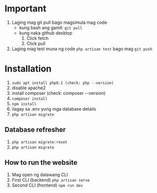 # Important

1. Laging mag git pull bago magsimula mag code
    - kung bash ang gamit: `git pull`
    - kung naka github desktop
        1. Click fetch
        2. Click pull
2. Laging mag test muna ng code `php artisan test` bago mag `git push`
   
# Installation

1. `sudo apt install php8.1 (check: php --version)`
2. disable apache2
3. install composer (check: composer --version)
4. `composer install`
5. `npm install`
6. ilagay sa .env yung mga database details
7. `php artisan migrate`

## Database refresher

1. `php artisan migrate:reset`
2. `php artisan migrate`

## How to run the website

1. Mag open ng dalawang CLI
2. First CLI (backend) `php artisan serve`
3. Second CLI (frontend) `npm run dev`
